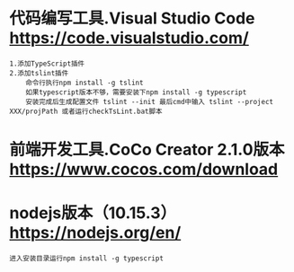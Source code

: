 # 代码编写工具.Visual Studio Code https://code.visualstudio.com/
    1.添加TypeScript插件
    2.添加tslint插件
        命令行执行npm install -g tslint 
        如果typescript版本不够，需要安装下npm install -g typescript 
        安装完成后生成配置文件 tslint --init 最后cmd中输入 tslint --project XXX/projPath 或者运行checkTsLint.bat脚本
        
# 前端开发工具.CoCo Creator 2.1.0版本 https://www.cocos.com/download

# nodejs版本（10.15.3）https://nodejs.org/en/
    进入安装目录运行npm install -g typescript